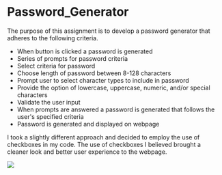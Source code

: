 # Password_Generator

The purpose of this assignment is to develop a password generator that adheres to the following criteria. 

* When button is clicked a password is generated
* Series of prompts for password criteria
* Select criteria for password
* Choose length of password between 8-128 characters
* Prompt user to select character types to include in password
* Provide the option of lowercase, uppercase, numeric, and/or special characters
* Validate the user input 
* When prompts are answered a password is generated that follows the user's specified criteria
* Password is generated and displayed on webpage

I took a slightly different approach and decided to employ the use of checkboxes in my code. The use of checkboxes I believed brought a cleaner look and better user experience to the webpage. 

![](filename%20pass_gen.png)